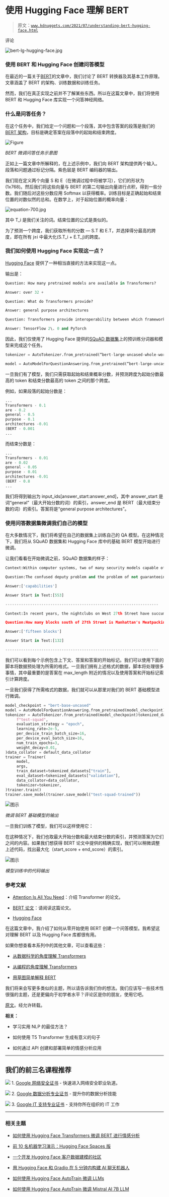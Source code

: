 # 使用 Hugging Face 理解 BERT

> 原文：[`www.kdnuggets.com/2021/07/understanding-bert-hugging-face.html`](https://www.kdnuggets.com/2021/07/understanding-bert-hugging-face.html)

评论

![bert-lg-hugging-face.jpg](img/095380cfb6379c817ecc69910337478f.png)

### **使用 BERT 和 Hugging Face 创建问答模型**

在最近的一篇关于[BERT](https://www.exxactcorp.com/blog/Deep-Learning/how-do-bert-transformers-work)的文章中，我们讨论了 BERT 转换器及其基本工作原理。文章涵盖了 BERT 的架构、训练数据和训练任务。

然而，我们在真正实现之前并不了解某些东西。所以在这篇文章中，我们将使用 BERT 和 Hugging Face 库实现一个问答神经网络。

### **什么是问答任务？**

在这个任务中，我们给定一个问题和一个段落，其中包含答案的段落是我们的[BERT 架构](https://www.exxactcorp.com/blog/Deep-Learning/a-deep-dive-into-the-transformer-architecture-the-development-of-transformer-models)，目标是确定答案在段落中的起始和结束跨度。

![Figure](img/042fb23b542c92d878f7fb880dd4e8ff.png)

*BERT 微调问答任务示意图*

正如上一篇文章中所解释的，在上述示例中，我们向 BERT 架构提供两个输入。段落和问题通过<SEP>标记分隔。紫色层是 BERT 编码器的输出。

我们现在定义两个向量 S 和 E（在微调过程中将被学习），它们的形状为 (1x768)。然后我们将这些向量与 BERT 的第二句输出向量进行点积，得到一些分数。我们随后对这些分数应用 Softmax 以获得概率。训练目标是正确起始和结束位置的对数似然的总和。在数学上，对于起始位置的概率向量：

![equation-700.jpg](img/2457015fb5dfbd7b790e050ef2eb1594.png)

其中 T_i 是我们关注的词。结束位置的公式是类似的。

为了预测一个跨度，我们获取所有的分数 — S.T 和 E.T，并选择得分最高的跨度，即在所有 j≥i 中最大化(S.T_i + E.T_j)的跨度。

### **我们如何使用 Hugging Face 实现这一点？**

[Hugging Face](https://huggingface.co/) 提供了一种相当直接的方法来实现这一点。

输出是：

```py
Question: How many pretrained models are available in Transformers?

Answer: over 32 +

Question: What do Transformers provide?

Answer: general purpose architectures

Question: Transformers provide interoperability between which frameworks?

Answer: TensorFlow 2\. 0 and PyTorch
```

因此，我们仅使用了 Hugging Face 提供的[SQuAD 数据集](https://huggingface.co/datasets/squad)上的预训练分词器和模型来完成这个任务。

```py
tokenizer = AutoTokenizer.from_pretrained(“bert-large-uncased-whole-word-masking-finetuned-squad”)

model = AutoModelForQuestionAnswering.from_pretrained(“bert-large-uncased-whole-word-masking-finetuned-squad”)
```

一旦我们有了模型，我们只需获取起始和结束概率分数，并预测跨度为起始分数最高的 token 和结束分数最高的 token 之间的那个跨度。

例如，如果段落的起始分数是：

```py
...
Transformers - 0.1
are - 0.2
general - 0.5
purpose - 0.1
architectures -0.01
(BERT - 0.001
...
```

而结束分数是：

```py
...
Transformers - 0.01
are - 0.02
general - 0.05
purpose - 0.01
architectures -0.01
(BERT - 0.8
...
```

我们将得到输出为 input_ids[answer_start:answer_end]，其中 answer_start 是词“general”（最大开始分数的词）的索引，answer_end 是 BERT（最大结束分数的词）的索引。答案将是“general purpose architectures”。

### **使用问答数据集微调我们自己的模型**

在大多数情况下，我们将希望在自己的数据集上训练自己的 QA 模型。在这种情况下，我们将从 SQuAD 数据集和 Hugging Face 库中的基础 BERT 模型开始进行微调。

让我们看看在开始微调之前，SQuAD 数据集的样子：

```py
Context:Within computer systems, two of many security models capable of enforcing privilege separation are access control lists (ACLs) and capability-based security. Using ACLs to confine programs has been proven to be insecure in many situations, such as if the host computer can be tricked into indirectly allowing restricted file access, an issue known as the confused deputy problem. It has also been shown that the promise of ACLs of giving access to an object to only one person can never be guaranteed in practice. Both of these problems are resolved by capabilities. This does not mean practical flaws exist in all ACL-based systems, but only that the designers of certain utilities must take responsibility to ensure that they do not introduce flaws. [citation needed]

Question:The confused deputy problem and the problem of not guaranteeing only one person has access are resolved by what?

Answer:['capabilities']

Answer Start in Text:[553]

--------------------------------------------------------------------

Context:In recent years, the nightclubs on West 27th Street have succumbed to stiff competition from Manhattan's Meatpacking District about fifteen blocks south, and other venues in downtown Manhattan.

Question:How many blocks south of 27th Street is Manhattan's Meatpacking District?

Answer:['fifteen blocks']

Answer Start in Text:[132]

--------------------------------------------------------------------
```

我们可以看到每个示例包含上下文、答案和答案的开始标记。我们可以使用下面的脚本将数据预处理为所需的格式。一旦我们拥有上述格式的数据，脚本将处理很多事情，其中最重要的是答案在 max_length 附近的情况以及使用答案和开始标记索引计算跨度。

一旦我们获得了所需格式的数据，我们就可以从那里对我们的 BERT 基础模型进行微调。

```py
model_checkpoint = "bert-base-uncased"
model = AutoModelForQuestionAnswering.from_pretrained(model_checkpoint)
tokenizer = AutoTokenizer.from_pretrained(model_checkpoint)tokenized_datasets = datasets.map(prepare_train_features, batched=True, remove_columns=datasets["train"].column_names)args = TrainingArguments(
     f"test-squad",
     evaluation_strategy = "epoch",
     learning_rate=2e-5,
     per_device_train_batch_size=16,
     per_device_eval_batch_size=16,
     num_train_epochs=3,
     weight_decay=0.01,
)data_collator = default_data_collator
trainer = Trainer(
     model,
     args,
     train_dataset=tokenized_datasets["train"],
     eval_dataset=tokenized_datasets["validation"],
     data_collator=data_collator,
     tokenizer=tokenizer,
)trainer.train()
trainer.save_model(trainer.save_model("test-squad-trained"))
```

![图示](img/f592cf5eaa766177b529c57fd508cca9.png)

*微调 BERT 基础模型的输出*

一旦我们训练了模型，我们可以这样使用它：

在这种情况下，我们也取最大开始分数和最大结束分数的索引，并预测答案为它们之间的内容。如果我们想获得 BERT 论文中提供的精确实现，我们可以稍微调整上述代码，找出最大化（start_score + end_score）的索引。

![图示](img/6827e92363f87bb01fd57443ee9d9ccf.png)

*模型训练中的代码输出*

### **参考文献**

+   [Attention Is All You Need](https://arxiv.org/abs/1706.03762)：介绍 Transformer 的论文。

+   [BERT 论文](https://arxiv.org/abs/1810.04805)：请阅读这篇论文。

+   [Hugging Face](https://huggingface.co/transformers/usage.html)

在这篇文章中，我介绍了如何从零开始使用 BERT 创建一个问答模型。我希望这对理解 BERT 以及 Hugging Face 库都很有用。

如果你想查看本系列中的其他文章，可以查看这些：

+   [从数据科学的角度理解 Transformers](https://mlwhiz.com/blog/2020/09/20/transformers/)

+   [从编程的角度理解 Transformers](https://mlwhiz.com/blog/2020/10/10/create-transformer-from-scratch/)

+   [用草图简单解释 BERT](https://mlwhiz.medium.com/explaining-bert-simply-using-sketches-ba30f6f0c8cb)

我们将来会写更多类似的主题，所以请告诉我们你的想法。我们应该写一些技术性很强的主题，还是更偏向于初学者水平？评论区是你的朋友，使用它吧。

[原文](https://www.exxactcorp.com/blog/Deep-Learning/understanding-bert-with-hugging-face)。经允许转载。

**相关：**

+   学习实用 NLP 的最佳方法？

+   如何使用 T5 Transformer 生成有意义的句子

+   如何通过 API 创建和部署简单的情感分析应用

* * *

## 我们的前三名课程推荐

![](img/0244c01ba9267c002ef39d4907e0b8fb.png) 1\. [Google 网络安全证书](https://www.kdnuggets.com/google-cybersecurity) - 快速进入网络安全职业轨道。

![](img/e225c49c3c91745821c8c0368bf04711.png) 2\. [Google 数据分析专业证书](https://www.kdnuggets.com/google-data-analytics) - 提升你的数据分析技能

![](img/0244c01ba9267c002ef39d4907e0b8fb.png) 3\. [Google IT 支持专业证书](https://www.kdnuggets.com/google-itsupport) - 支持你所在组织的 IT 工作

* * *

### 相关主题

+   [如何使用 Hugging Face Transformers 微调 BERT 进行情感分析](https://www.kdnuggets.com/how-to-fine-tune-bert-sentiment-analysis-hugging-face-transformers)

+   [前 10 名机器学习演示：Hugging Face Spaces 版](https://www.kdnuggets.com/2022/05/top-10-machine-learning-demos-hugging-face-spaces-edition.html)

+   [一个开发 Hugging Face 客户数据建模的社区](https://www.kdnuggets.com/2022/08/objectiv-community-developing-hugging-face-customer-data-modeling.html)

+   [用 Hugging Face 和 Gradio 在 5 分钟内构建 AI 聊天机器人](https://www.kdnuggets.com/2023/06/build-ai-chatbot-5-minutes-hugging-face-gradio.html)

+   [如何使用 Hugging Face AutoTrain 微调 LLMs](https://www.kdnuggets.com/how-to-use-hugging-face-autotrain-to-finetune-llms)

+   [如何使用 Hugging Face AutoTrain 微调 Mistral AI 7B LLM](https://www.kdnuggets.com/how-to-finetune-mistral-ai-7b-llm-with-hugging-face-autotrain)
